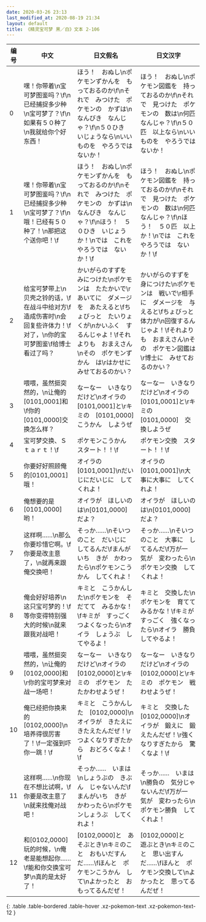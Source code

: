 ```yaml
---
date: 2020-03-26 23:13
last_modified_at: 2020-08-19 21:34
layout: default
title: 《精灵宝可梦 黑／白》文本 2-106
---
```

| 编号 | 中文 | 日文假名 | 日文汉字 |
| ---- | ---- | ---- | --- |
| 0 | 嘿！你带着\n宝可梦图鉴吗？\f\n已经捕捉多少种\n宝可梦了？\f\n如果有５０种了\n我就给你个好东西！ | ほう！　おぬし\nポケモンずかんを　もっておるのか\f\nそれで　みつけた　ポケモンの　かずは\nなんびき　なんじゃ？\f\n５０ひき　いじょうなら\nいいものを　やろうでは　ないか！ | ほう！　おぬし\nポケモン図鑑を　持っておるのか\f\nそれで　見つけた　ポケモンの　数は\n何匹　なんじゃ？\f\n５０匹　以上なら\nいいものを　やろうでは　ないか！ |
| 1 | 嘿！你带着\n宝可梦图鉴吗？\f\n已经捕捉多少种\n宝可梦了？\f\n哦！已经有５０种了！\n那把这个送你吧！\f | ほう！　おぬし\nポケモンずかんを　もっておるのか\f\nそれで　みつけた　ポケモンの　かずは\nなんびき　なんじゃ？\f\nほう！　５０ひき　いじょうか！\nでは　これを　やろうでは　ないか！\f | ほう！　おぬし\nポケモン図鑑を　持っておるのか\f\nそれで　見つけた　ポケモンの　数は\n何匹　なんじゃ？\f\nほう！　５０匹　以上か！\nでは　これを　やろうでは　ないか！\f |
| 2 | 给宝可梦带上\n贝壳之铃的话，\f在战斗中给对方\f造成伤害时\n会回复些许体力！\f对了，\n你的宝可梦图鉴\f给博士看过了吗？ | かいがらのすずを　みにつけた\nポケモンは　たたかいで\rあいてに　ダメージを　あたえると\fちょびっと　たいりょくが\nかいふく　するんじゃよ！\fそれよりも　おまえさん\nその　ポケモンずかん　は\rはかせに　みせておるのかい？ | かいがらのすずを　身につけた\nポケモンは　戦いで\r相手に　ダメージを　与えると\fちょびっと　体力が\n回復するんじゃよ！\fそれよりも　おまえさん\nその　ポケモン図鑑は\r博士に　みせておるのかい？ |
| 3 | 喂喂，虽然挺突然的，\n让俺的[0101,0001]和\f你的[0101,0000]交换怎么样？ | なーなー　いきなりだけど\nオイラの　[0101,0001]と\rキミの　[0101,0000]　こうかん　しようぜ | なーなー　いきなりだけど\nオイラの　[0101,0001]と\rキミの　[0101,0000]　交換しようぜ |
| 4 | 宝可梦交换、Ｓｔａｒｔ！\f | ポケモンこうかん　スタート！！\f | ポケモン交換　スタート！！\f |
| 5 | 你要好好照顾俺的[0101,0001]哦！ | オイラの　[0101,0001]\nだいじにだいじに　してくれよ！ | オイラの　[0101,0001]\n大事に大事に　してくれよ！ |
| 6 | 俺想要的是[0101,0000]哟！ | オイラが　ほしいのは\n[0101,0000]　だよ？ | オイラが　ほしいのは\n[0101,0000]　だよ？ |
| 7 | 这样啊……\n那么你要珍惜它啊。\f你要是改主意了，\n就再来跟俺交换吧！ | そっか……\nそいつのこと　だいじに　してるんだ\fまんがいち　きが　かわったら\nポケモンこうかん　してくれよ！ | そっか……\nそいつのこと　大事に　してるんだ\f万が一　気が　変わったら\nポケモン交換　してくれよ！ |
| 8 | 俺会好好培养\n这只宝可梦的！\f等你变得特别强大的时候\n就来跟我对战吧！ | キミと　こうかんした\nポケモンを　そだてて　みるかな！\fキミが　すっごく　つよくなったら\nオイラ　しょうぶ　してやるよ！ | キミと　交換した\nポケモンを　育ててみるかな！\fキミが　すっごく　強くなったら\nオイラ　勝負してやるよ！ |
| 9 | 喂喂，虽然挺突然的，\n让俺的[0102,0000]和\r你的宝可梦来对战一场吧！ | なーなー　いきなりだけど\nオイラの　[0102,0000]と\rキミの　ポケモン　たたかわせようぜ！ | なーなー　いきなりだけど\nオイラの　[0102,0000]と\rキミの　ポケモン　戦わせようぜ！ |
| 10 | 俺已经把你换来的[0102,0000]\n培养得很厉害了！\f一定强到吓你一跳！\f | キミと　こうかんした　[0102,0000]\nオイラが　きたえに　きたえたんだぜ！\rつよくなりすぎたから　おどろくなよ！\f | キミと　交換した　[0102,0000]\nオイラが　鍛えに　鍛えたんだぜ！\r強くなりすぎたから　驚くなよ！\f |
| 11 | 这样啊……\n你现在不想比试啊，\f你要是改主意了\n就来找俺对战吧！ | そっか……　いまは\nしょうぶの　きぶん　じゃないんだ\fまんがいち　きが　かわったら\nポケモンしょうぶ　してくれよ！ | そっか……　いまは\n勝負の　気分じゃないんだ\f万が一　気が　変わったら\nポケモン勝負　してくれよ！ |
| 12 | 和[0102,0000]玩的时候，\n俺老是能想起你……\f能和你交换宝可梦\n真的是太好了！ | [0102,0000]と　あそぶとき\nキミのこと　おもいだすんだ……\fほんと　ポケモンこうかん　して\nよかったと　おもってるんだぜ！ | [0102,0000]と　遊ぶとき\nキミのこと　思い出すんだ……\fほんと　ポケモン交換して\nよかったと　思ってるんだぜ！ |
{: .table .table-bordered .table-hover .xz-pokemon-text .xz-pokemon-text-12 }